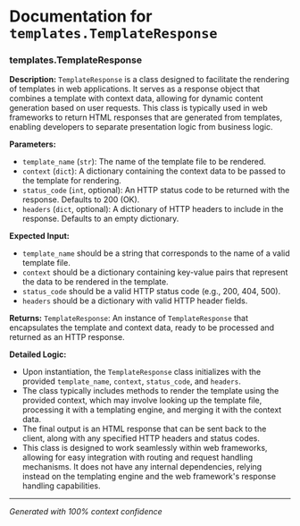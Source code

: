 # Documentation for `templates.TemplateResponse`

### templates.TemplateResponse

**Description:**
`TemplateResponse` is a class designed to facilitate the rendering of templates in web applications. It serves as a response object that combines a template with context data, allowing for dynamic content generation based on user requests. This class is typically used in web frameworks to return HTML responses that are generated from templates, enabling developers to separate presentation logic from business logic.

**Parameters:**
- `template_name` (`str`): The name of the template file to be rendered.
- `context` (`dict`): A dictionary containing the context data to be passed to the template for rendering.
- `status_code` (`int`, optional): An HTTP status code to be returned with the response. Defaults to 200 (OK).
- `headers` (`dict`, optional): A dictionary of HTTP headers to include in the response. Defaults to an empty dictionary.

**Expected Input:**
- `template_name` should be a string that corresponds to the name of a valid template file.
- `context` should be a dictionary containing key-value pairs that represent the data to be rendered in the template.
- `status_code` should be a valid HTTP status code (e.g., 200, 404, 500).
- `headers` should be a dictionary with valid HTTP header fields.

**Returns:**
`TemplateResponse`: An instance of `TemplateResponse` that encapsulates the template and context data, ready to be processed and returned as an HTTP response.

**Detailed Logic:**
- Upon instantiation, the `TemplateResponse` class initializes with the provided `template_name`, `context`, `status_code`, and `headers`.
- The class typically includes methods to render the template using the provided context, which may involve looking up the template file, processing it with a templating engine, and merging it with the context data.
- The final output is an HTML response that can be sent back to the client, along with any specified HTTP headers and status codes.
- This class is designed to work seamlessly within web frameworks, allowing for easy integration with routing and request handling mechanisms. It does not have any internal dependencies, relying instead on the templating engine and the web framework's response handling capabilities.

---
*Generated with 100% context confidence*

